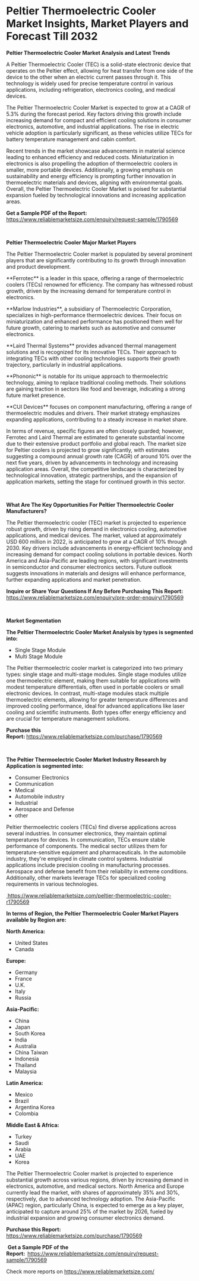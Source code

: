 <p><h1>Peltier Thermoelectric Cooler Market Insights, Market Players and Forecast Till 2032</h1></p><p><strong>Peltier Thermoelectric Cooler Market Analysis and Latest Trends</strong></p>
<p><p>A Peltier Thermoelectric Cooler (TEC) is a solid-state electronic device that operates on the Peltier effect, allowing for heat transfer from one side of the device to the other when an electric current passes through it. This technology is widely used for precise temperature control in various applications, including refrigeration, electronics cooling, and medical devices.</p><p>The Peltier Thermoelectric Cooler Market is expected to grow at a CAGR of 5.3% during the forecast period. Key factors driving this growth include increasing demand for compact and efficient cooling solutions in consumer electronics, automotive, and industrial applications. The rise in electric vehicle adoption is particularly significant, as these vehicles utilize TECs for battery temperature management and cabin comfort.</p><p>Recent trends in the market showcase advancements in material science leading to enhanced efficiency and reduced costs. Miniaturization in electronics is also propelling the adoption of thermoelectric coolers in smaller, more portable devices. Additionally, a growing emphasis on sustainability and energy efficiency is prompting further innovation in thermoelectric materials and devices, aligning with environmental goals. Overall, the Peltier Thermoelectric Cooler Market is poised for substantial expansion fueled by technological innovations and increasing application areas.</p></p>
<p><strong>Get a Sample PDF of the Report:&nbsp;</strong> <a href="https://www.reliablemarketsize.com/enquiry/request-sample/1790569?utm_campaign=1133&utm_medium=2&utm_source=Github&utm_content=ia&utm_term=11022025&utm_id=peltier-thermoelectric-cooler">https://www.reliablemarketsize.com/enquiry/request-sample/1790569</a></p>
<p>&nbsp;</p>
<p><strong>Peltier Thermoelectric Cooler Major Market Players</strong></p>
<p><p>The Peltier Thermoelectric Cooler market is populated by several prominent players that are significantly contributing to its growth through innovation and product development.</p><p>**Ferrotec** is a leader in this space, offering a range of thermoelectric coolers (TECs) renowned for efficiency. The company has witnessed robust growth, driven by the increasing demand for temperature control in electronics.</p><p>**Marlow Industries**, a subsidiary of Thermoelectric Corporation, specializes in high-performance thermoelectric devices. Their focus on miniaturization and enhanced performance has positioned them well for future growth, catering to markets such as automotive and consumer electronics.</p><p>**Laird Thermal Systems** provides advanced thermal management solutions and is recognized for its innovative TECs. Their approach to integrating TECs with other cooling technologies supports their growth trajectory, particularly in industrial applications.</p><p>**Phononic** is notable for its unique approach to thermoelectric technology, aiming to replace traditional cooling methods. Their solutions are gaining traction in sectors like food and beverage, indicating a strong future market presence.</p><p>**CUI Devices** focuses on component manufacturing, offering a range of thermoelectric modules and drivers. Their market strategy emphasizes expanding applications, contributing to a steady increase in market share.</p><p>In terms of revenue, specific figures are often closely guarded; however, Ferrotec and Laird Thermal are estimated to generate substantial income due to their extensive product portfolio and global reach. The market size for Peltier coolers is projected to grow significantly, with estimates suggesting a compound annual growth rate (CAGR) of around 10% over the next five years, driven by advancements in technology and increasing application areas. Overall, the competitive landscape is characterized by technological innovation, strategic partnerships, and the expansion of application markets, setting the stage for continued growth in this sector.</p></p>
<p>&nbsp;</p>
<p><strong>What Are The Key Opportunities For Peltier Thermoelectric Cooler Manufacturers?</strong></p>
<p><p>The Peltier thermoelectric cooler (TEC) market is projected to experience robust growth, driven by rising demand in electronics cooling, automotive applications, and medical devices. The market, valued at approximately USD 600 million in 2022, is anticipated to grow at a CAGR of 10% through 2030. Key drivers include advancements in energy-efficient technology and increasing demand for compact cooling solutions in portable devices. North America and Asia-Pacific are leading regions, with significant investments in semiconductor and consumer electronics sectors. Future outlook suggests innovations in materials and designs will enhance performance, further expanding applications and market penetration.</p></p>
<p><strong>Inquire or Share Your Questions If Any Before Purchasing This Report:</strong> <a href="https://www.reliablemarketsize.com/enquiry/pre-order-enquiry/1790569?utm_campaign=1133&utm_medium=2&utm_source=Github&utm_content=ia&utm_term=11022025&utm_id=peltier-thermoelectric-cooler">https://www.reliablemarketsize.com/enquiry/pre-order-enquiry/1790569</a></p>
<p>&nbsp;</p>
<p><strong>Market Segmentation</strong></p>
<p><strong>The Peltier Thermoelectric Cooler Market Analysis by types is segmented into:</strong></p>
<p><ul><li>Single Stage Module</li><li>Multi Stage Module</li></ul></p>
<p><p>The Peltier thermoelectric cooler market is categorized into two primary types: single stage and multi-stage modules. Single stage modules utilize one thermoelectric element, making them suitable for applications with modest temperature differentials, often used in portable coolers or small electronic devices. In contrast, multi-stage modules stack multiple thermoelectric elements, allowing for greater temperature differences and improved cooling performance, ideal for advanced applications like laser cooling and scientific instruments. Both types offer energy efficiency and are crucial for temperature management solutions.</p></p>
<p><strong>Purchase this Report:&nbsp;</strong><a href="https://www.reliablemarketsize.com/purchase/1790569?utm_campaign=1133&utm_medium=2&utm_source=Github&utm_content=ia&utm_term=11022025&utm_id=peltier-thermoelectric-cooler">https://www.reliablemarketsize.com/purchase/1790569</a></p>
<p>&nbsp;</p>
<p><strong>The Peltier Thermoelectric Cooler Market Industry Research by Application is segmented into:</strong></p>
<p><ul><li>Consumer Electronics</li><li>Communication</li><li>Medical</li><li>Automobile industry</li><li>Industrial</li><li>Aerospace and Defense</li><li>other</li></ul></p>
<p><p>Peltier thermoelectric coolers (TECs) find diverse applications across several industries. In consumer electronics, they maintain optimal temperatures for devices. In communication, TECs ensure stable performance of components. The medical sector utilizes them for temperature-sensitive equipment and pharmaceuticals. In the automobile industry, they're employed in climate control systems. Industrial applications include precision cooling in manufacturing processes. Aerospace and defense benefit from their reliability in extreme conditions. Additionally, other markets leverage TECs for specialized cooling requirements in various technologies.</p></p>
<p><a href="https://www.reliablemarketsize.com/peltier-thermoelectric-cooler-r1790569?utm_campaign=1133&utm_medium=2&utm_source=Github&utm_content=ia&utm_term=11022025&utm_id=peltier-thermoelectric-cooler">&nbsp;https://www.reliablemarketsize.com/peltier-thermoelectric-cooler-r1790569</a></p>
<p><strong>In terms of Region, the Peltier Thermoelectric Cooler Market Players available by Region are:</strong></p>
<p>
    <p> <strong> North America: </strong>
        <ul>
            <li>United States</li>
            <li>Canada</li>
        </ul>
        </p> 
    <p> <strong> Europe: </strong>
        <ul>
            <li>Germany</li>
            <li>France</li>
            <li>U.K.</li>
            <li>Italy</li>
            <li>Russia</li>
        </ul>
        </p> 
    <p> <strong> Asia-Pacific: </strong>
        <ul>
            <li>China</li>
            <li>Japan</li>
            <li>South Korea</li>
            <li>India</li>
            <li>Australia</li>
            <li>China Taiwan</li>
            <li>Indonesia</li>
            <li>Thailand</li>
            <li>Malaysia</li>
        </ul>
        </p> 
    <p> <strong> Latin America: </strong>
        <ul>
            <li>Mexico</li>
            <li>Brazil</li>
            <li>Argentina Korea</li>
            <li>Colombia</li>
        </ul>
        </p> 
    <p> <strong> Middle East & Africa: </strong>
        <ul>
            <li>Turkey</li>
            <li>Saudi</li>
            <li>Arabia</li>
            <li>UAE</li>
            <li>Korea</li>
        </ul>
    </p>
    </p>
<p><p>The Peltier Thermoelectric Cooler market is projected to experience substantial growth across various regions, driven by increasing demand in electronics, automotive, and medical sectors. North America and Europe currently lead the market, with shares of approximately 35% and 30%, respectively, due to advanced technology adoption. The Asia-Pacific (APAC) region, particularly China, is expected to emerge as a key player, anticipated to capture around 25% of the market by 2026, fueled by industrial expansion and growing consumer electronics demand.</p></p>
<p><strong>Purchase this Report: </strong><a href="https://www.reliablemarketsize.com/purchase/1790569?utm_campaign=1133&utm_medium=2&utm_source=Github&utm_content=ia&utm_term=11022025&utm_id=peltier-thermoelectric-cooler">https://www.reliablemarketsize.com/purchase/1790569</a></p>
<p>&nbsp;<strong>Get a Sample PDF of the Report:&nbsp;&nbsp;</strong><a href="https://www.reliablemarketsize.com/enquiry/request-sample/1790569?utm_campaign=1133&utm_medium=2&utm_source=Github&utm_content=ia&utm_term=11022025&utm_id=peltier-thermoelectric-cooler">https://www.reliablemarketsize.com/enquiry/request-sample/1790569</a></p>
<p><strong></strong></p>
<p>Check more reports on <a href="https://www.reliablemarketsize.com/?utm_campaign=1133&utm_medium=2&utm_source=Github&utm_content=ia&utm_term=11022025&utm_id=peltier-thermoelectric-cooler">https://www.reliablemarketsize.com/</a></p>